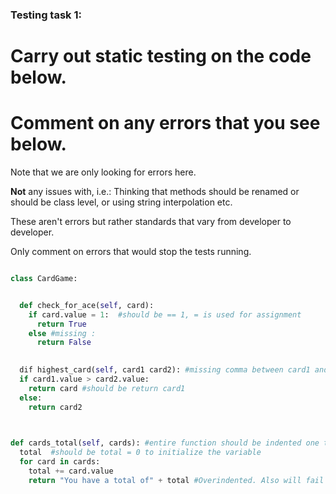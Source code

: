 ### Testing task 1:

# Carry out static testing on the code below.
# Comment on any errors that you see below.

Note that we are only looking for errors here.

**Not** any issues with, i.e.: 
Thinking that methods should be renamed or should be class level, or using string interpolation etc. 

These aren't errors but rather standards that vary from developer to developer. 

Only comment on errors that would stop the tests running.

```python

class CardGame:


  def check_for_ace(self, card):
    if card.value = 1:  #should be == 1, = is used for assignment
      return True
    else #missing :
      return False
   

  dif highest_card(self, card1 card2): #missing comma between card1 and card2, also should be def instead of dif, also def/dif is indented one tab forward
  if card1.value > card2.value:
    return card #should be return card1
  else:
    return card2
  


def cards_total(self, cards): #entire function should be indented one tab further
  total  #should be total = 0 to initialize the variable
  for card in cards:
    total += card.value
    return "You have a total of" + total #Overindented. Also will fail due to being unable to add ints and strings, should be + str(total).
  
```
